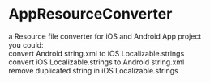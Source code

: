 # AppResourceConverter
a Resource file converter for iOS and Android App project
<br>
you could:<br>
convert Android string.xml to iOS Localizable.strings<br>
convert iOS Localizable.strings to Android string.xml<br>
remove duplicated string in iOS Localizable.strings

